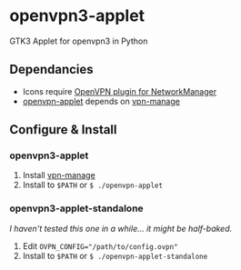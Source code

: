 # openvpn3-applet
GTK3 Applet for openvpn3 in Python

## Dependancies
* Icons require [OpenVPN plugin for NetworkManager](https://gitlab.gnome.org/GNOME/NetworkManager-openvpn)
* [openvpn-applet](openvpn-applet) depends on [vpn-manage](vpn-manage/vpn-manage)

## Configure & Install

### openvpn3-applet
1. Install [vpn-manage](vpn-manage/README.md)
2. Install to `$PATH` or `$ ./openvpn-applet`

### openvpn3-applet-standalone
*I haven't tested this one in a while... it might be half-baked.*

1. Edit `OVPN_CONFIG="/path/to/config.ovpn"`
2. Install to `$PATH` or `$ ./openvpn-applet-standalone`